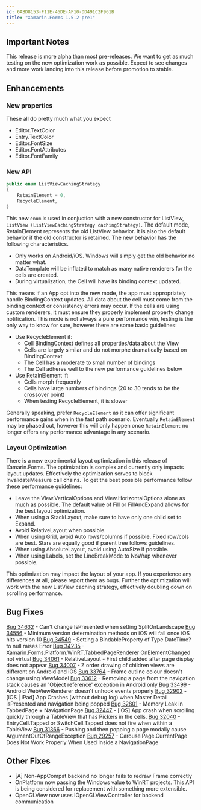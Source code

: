 ```yaml
---
id: 6ABD8153-F11E-46DE-AF10-DD491C2F961B
title: "Xamarin.Forms 1.5.2-pre1"
---
```


## Important Notes ##

This release is more alpha than most pre-releases. We want to get as much testing on the new optimization work as possible. Expect to see changes and more work landing into this release before promotion to stable.

## Enhancements ##

### New properties ###

These all do pretty much what you expect

 - Editor.TextColor
 - Entry.TextColor
 - Editor.FontSize
 - Editor.FontAttributes
 - Editor.FontFamily

### New API ###

```csharp
public enum ListViewCachingStrategy
{
	RetainElement = 0,
	RecycleElement,
}
```

This new `enum` is used in conjuction with a new constructor for ListView, `ListView (ListViewCachingStrategy cachingStrategy)`. The default mode, RetainElement represents the old ListView behavior. It is also the default behavior if the old constructor is retained. The new behavior has the following characteristics.

 - Only works on Android/iOS. Windows will simply get the old behavior no matter what.
 - DataTemplate will be inflated to match as many native renderers for the cells are created.
 - During virtualization, the Cell will have its binding context updated.

This means if an App opt into the new mode, the app must appropriately handle BindingContext updates. All data about the cell must come from the binding context or consistency errors may occur. If the cells are using custom renderers, it must ensure they properly implement property change notification. This mode is not always a pure performance win, testing is the only way to know for sure, however there are some basic guidelines:

* Use RecycleElement if:
    - Cell BindingContext defines all properties/data about the View
    - Cells are largely similar and do not morphe dramatically based on BindingContext
    - The Cell has a moderate to small number of bindings
    - The Cell adheres well to the new performance guidelines below
* Use RetainElement if:
    - Cells morph frequently
    - Cells have large numbers of bindings (20 to 30 tends to be the crossover point)
    - When testing RecycleElement, it is slower

Generally speaking, prefer `RecycleElement` as it can offer significant performance gains when in the fast path scenario. Eventually `RetainElement` may be phased out, however this will only happen once `RetainElement` no longer offers any performance advantage in any scenario.

### Layout Optimization ###

There is a new experimental layout optimization in this release of Xamarin.Forms. The optimization is complex and currently only impacts layout updates. Effectively the optimization serves to block InvalidateMeasure call chains. To get the best possible performance follow these performance guidelines:

 - Leave the View.VerticalOptions and View.HorizontalOptions alone as much as possible. The default value of Fill or FillAndExpand allows for the best layout optimization.
 - When using a StackLayout, make sure to have only one child set to Expand.
 - Avoid RelativeLayout when possible.
 - When using Grid, avoid Auto rows/columns if possible. Fixed row/cols are best. Stars are equally good if parent tree follows guidelines.
 - When using AbsoluteLayout, avoid using AutoSize if possible.
 - When using Labels, set the LineBreakMode to NoWrap whenever possible.

This optimization may impact the layout of your app. If you experience any differences at all, please report them as bugs. Further the optimization will work with the new ListView caching strategy, effectively doubling down on scrolling performance.

## Bug Fixes ##

[Bug 34632](https://bugzilla.xamarin.com/show_bug.cgi?id=34632) - Can't change IsPresented when setting SplitOnLandscape
[Bug 34556](https://bugzilla.xamarin.com/show_bug.cgi?id=34556) - Minimum version determination methods on iOS will fail once iOS hits version 10
[Bug 34549](https://bugzilla.xamarin.com/show_bug.cgi?id=34549) - Setting a BindableProperty of Type DateTime? to null raises Error
[Bug 34235](https://bugzilla.xamarin.com/show_bug.cgi?id=34235) - Xamarin.Forms.Platform.WinRT.TabbedPageRenderer OnElementChanged not virtual
[Bug 34061](https://bugzilla.xamarin.com/show_bug.cgi?id=34061) - RelativeLayout - First child added after page display does not appear
[Bug 34007](https://bugzilla.xamarin.com/show_bug.cgi?id=34007) - Z order drawing of children views are different on Android and iOS
[Bug 33764](https://bugzilla.xamarin.com/show_bug.cgi?id=33764) - Frame outline colour doesn't change using ViewModel
[Bug 33612](https://bugzilla.xamarin.com/show_bug.cgi?id=33612) - Removing a page from the navigation stack causes an 'Object reference' exception in Android only
[Bug 33499](https://bugzilla.xamarin.com/show_bug.cgi?id=33499) - Android WebViewRenderer doesn't unhook events properly
[Bug 32902](https://bugzilla.xamarin.com/show_bug.cgi?id=32902) - [iOS | iPad] App Crashes (without debug log) when Master Detail isPresented and navigation being popped
[Bug 32801](https://bugzilla.xamarin.com/show_bug.cgi?id=32801) - Memory Leak in TabbedPage + NavigationPage
[Bug 32447](https://bugzilla.xamarin.com/show_bug.cgi?id=32447) - [iOS] App crash when scrolling quickly through a TableView that has Pickers in the cells.
[Bug 32040](https://bugzilla.xamarin.com/show_bug.cgi?id=32040) - EntryCell.Tapped or SwitchCell.Tapped does not fire when within a TableView
[Bug 31366](https://bugzilla.xamarin.com/show_bug.cgi?id=31366) - Pushing and then popping a page modally cause ArgumentOutOfRangeException
[Bug 29257](https://bugzilla.xamarin.com/show_bug.cgi?id=29257) - CarouselPage.CurrentPage Does Not Work Properly When Used Inside a NavigationPage

## Other Fixes ##

- [A] Non-AppCompat backend no longer fails to redraw Frame correctly
- OnPlatform now passing the Windows value to WinRT projects. This API is being considered for replacement with something more extensible.
- OpenGLView now uses IOpenGLViewController for backend communication

